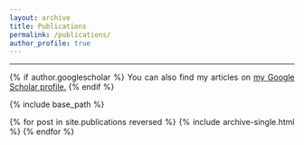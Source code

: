 ```yaml
---
layout: archive
title: Publications 
permalink: /publications/
author_profile: true
---
```

<style> body {text-align: justify} </style> <!-- Justify text. -->
------
{% if author.googlescholar %}
  You can also find my articles on <u><a href="{{author.googlescholar}}">my Google Scholar profile</a>.</u>
{% endif %}

{% include base_path %}

{% for post in site.publications reversed %}
  {% include archive-single.html %}
{% endfor %}

